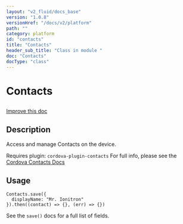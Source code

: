 ```yaml
---
layout: "v2_fluid/docs_base"
version: "1.0.8"
versionHref: "/docs/v2/platform"
path: ""
category: platform
id: "contacts"
title: "Contacts"
header_sub_title: "Class in module "
doc: "Contacts"
docType: "class"
---
```









<h1 class="api-title">


Contacts






</h1>

<a class="improve-v2-docs" href='http://github.com/driftyco/ionic/edit/2.0/src/plugins/contacts.ts#L0'>
Improve this doc
</a>






<!-- description -->
<h2>Description</h2>

<p>Access and manage Contacts on the device.</p>
<p>Requires plugin: <code>cordova-plugin-contacts</code>
For full info, please see the <a href="https://github.com/apache/cordova-plugin-contacts">Cordova Contacts Docs</a></p>

<!-- @usage tag -->

<h2>Usage</h2>

<pre><code class="lang-js">Contacts.save({
  displayName: &quot;Mr. Ionitron&quot;
}).then((contact) =&gt; {}, (err) =&gt; {})
</code></pre>
<p>See the <code>save()</code> docs for a full list of fields.</p>




<!-- @property tags -->


<!-- methods on the class --><!-- related link --><!-- end content block -->


<!-- end body block -->
